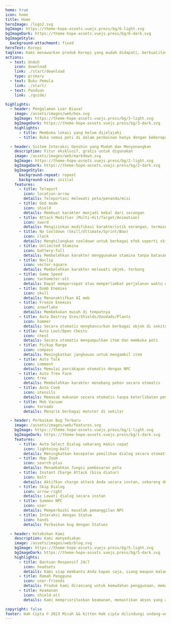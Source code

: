 ```yaml
---
home: true
icon: home
title: Home
heroImage: /logo2.svg
bgImage: https://theme-hope-assets.vuejs.press/bg/6-light.svg
bgImageDark: https://theme-hope-assets.vuejs.press/bg/6-dark.svg
bgImageStyle:
  background-attachment: fixed
heroText: Korepi
tagline: Kami menawarkan produk Korepi yang mudah didapati, berkualitas tinggi, dan mudah digunakan!
actions:
  - text: Unduh
    icon: download
    link: ./start/download
    type: primary
  - text: Buku Pemula
    link: ./start/
  - text: Panduan
    link: ./guide/

highlights:
  - header: Pengalaman Luar Biasa!
    image: /assets/images/web/box.svg
    bgImage: https://theme-hope-assets.vuejs.press/bg/3-light.svg
    bgImageDark: https://theme-hope-assets.vuejs.press/bg/3-dark.svg
    highlights:
      - title: Membuka lokasi yang belum dijelajahi
      - title: Buka semua peti di dalam permainan hanya dengan beberapa klik!

  - header: Sistem Interaksi Genshin yang Mudah dan Menyenangkan
    description: Fitur eksklusif, gratis untuk digunakan
    image: /assets/images/web/markdown.svg
    bgImage: https://theme-hope-assets.vuejs.press/bg/2-light.svg
    bgImageDark: https://theme-hope-assets.vuejs.press/bg/2-dark.svg
    bgImageStyle:
      background-repeat: repeat
      background-size: initial
    features:
      - title: Teleport
        icon: location-arrow
        details: Teleportasi melewati peta/penanda/misi
      - title: God mode
        icon: shield
        details: Membuat karakter menjadi kebal dari serangan
      - title: Attack Modifier (Multi-Hit/Target/Animation)
        icon: sword
        details: Mengizinkan modifikasi karakteristik serangan, termasuk multi-hit, target, dan animasi
      - title: No Cooldown (Skill/Ultimate/Sprint/Bow)
        icon: clock
        details: Menghilangkan cooldown untuk berbagai efek seperti skill, ultimate, sprint, dan busur
      - title: Unlimited Stamina
        icon: battery-full
        details: Membolehkan karakter menggunakan stamina tanpa batasan
      - title: Noclip
        icon: vector-square
        details: Membolehkan karakter melewati objek, terbang
      - title: Game Speed
        icon: tachometer-alt
        details: Dapat mempercepat atau memperlambat perjalanan waktu dalam game
      - title: Dumb Enemies
        icon: skull
        details: Menonaktifkan AI mob
      - title: Freeze Enemies
        icon: snowflake
        details: Membekukan musuh di tempatnya
      - title: Auto Destroy Ores/Shields/Doodads/Plants
        icon: hammer
        details: Secara otomatis menghancurkan berbagai objek di sekitar anda
      - title: Auto Loot/Open Chests
        icon: chest
        details: Secara otomatis mengumpulkan item dan membuka peti
      - title: Pickup Range
        icon: compass
        details: Meningkatkan jangkauan untuk mengambil item
      - title: Auto Talk
        icon: comment
        details: Memulai percakapan otomatis dengan NPC
      - title: Auto Tree Farm
        icon: tree
        details: Membolehkan karakter menebang pohon secara otomatis
      - title: Auto Cook
        icon: utensils
        details: Memasak makanan secara otomatis tanpa keterlibatan pemain
      - title: Mob Vacuum
        icon: tornado
        details: Menarik berbagai monster di sekitar

  - header: Perbaikan Bug Terbaru
    image: /assets/images/web/features.svg
    bgImage: https://theme-hope-assets.vuejs.press/bg/1-light.svg
    bgImageDark: https://theme-hope-assets.vuejs.press/bg/1-dark.svg
    features:
      - title: Auto Select Dialog sekarang makin cepat
        icon: lightning-bolt
        details: Meningkatkan kecepatan pemilihan dialog secara otomatis
      - title: Map Zoom
        icon: search-plus
        details: Menambahkan fungsi pembesaran peta
      - title: Instant Charge Attack (bisa diatur)
        icon: bolt
        details: Aktifkan charge attack Anda secara instan, sekarang dengan opsi yang dapat diatur
      - title: Skip Dialog
        icon: arrow-right
        details: Lewati dialog secara instan
      - title: Summon NPC
        icon: user
        details: Memperbaiki masalah pemanggilan NPC
      - title: Interaksi dengan Statue
        icon: hands
        details: Perbaikan bug dengan Statues

  - header: Kelebihan Kami
    description: Kami menyediakan
    image: /assets/images/web/blog.svg
    bgImage: https://theme-hope-assets.vuejs.press/bg/5-light.svg
    bgImageDark: https://theme-hope-assets.vuejs.press/bg/5-dark.svg
    highlights:
      - title: Bantuan Responsif 24/7
        icon: headsets
        details: Kami siap membantu Anda kapan saja, siang maupun malam, dengan menyediakan bantuan 24/7 yang dipercayai.
      - title: Ramah Pengguna
        icon: user-friends
        details: Produk kami dirancang untuk kemudahan penggunaan, memastikan pengalaman yang ramah pengguna dan nyaman.
      - title: Keamanan
        icon: shield-alt
        details: Kami memprioritaskan keamanan, memastikan akses yang aman dan melindungi data anda.

copyright: false
footer: Hak Cipta © 2023 Micah && Kitten Hak cipta dilindungi undang-undang. Semua merek dagang, tangkapan layar, logo, dan hak cipta lainnya adalah milik dari pemiliknya masing-masing.
---
```

